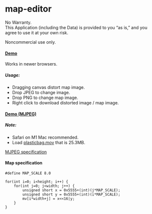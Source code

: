 # map-editor

No Warranty.    
This Application (including the Data) is provided to you “as is,” and you agree to use it at your own risk.

Noncommercial use only.

#### [Demo](https://mizt.github.io/map-editor/)

Works in newer browsers.

##### Usage:
* Dragging  canvas distort map image.
* Drop JPEG to change image.
* Drop PNG to change map image.
* Right click to download distorted image / map image.

#### [Demo (MJPEG)](https://mizt.github.io/map-editor/?mode=MJPEG)
##### Note: 
* Safari on M1 Mac recommended.
* Load [plasticbag.mov](https://github.com/mizt/map-editor/blob/main/docs/plasticbag.mov) that is 25.3MB.

[MJPEG specification](https://mizt.github.io/map-editor/specifications/?id=MJPEG)

#### Map specification

```
#define MAP_SCALE 8.0
```

```
for(int i=0; i<height; i++) {
	for(int j=0; j<width; j++) {
		unsigned short x = 0x5555+(int)(j*MAP_SCALE);
		unsigned short y = 0x5555+(int)(i*MAP_SCALE);
		mv[i*width+j] = x<<16|y;
	}
}
```